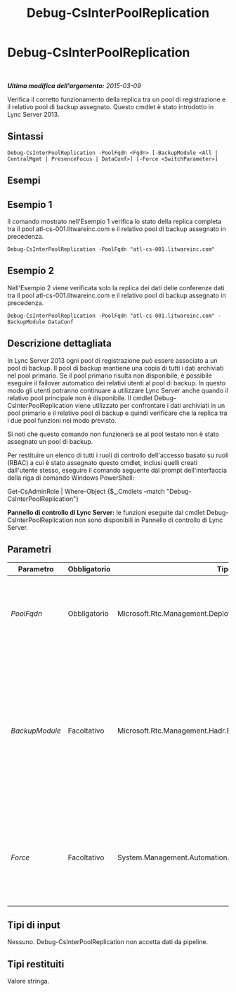 ﻿---
title: Debug-CsInterPoolReplication
TOCTitle: Debug-CsInterPoolReplication
ms:assetid: 945bfd1c-1759-4869-9316-b3260fcc633d
ms:mtpsurl: https://technet.microsoft.com/it-it/library/JJ619185(v=OCS.15)
ms:contentKeyID: 49301359
ms.date: 08/24/2015
mtps_version: v=OCS.15
ms.translationtype: HT
---

# Debug-CsInterPoolReplication

 

_**Ultima modifica dell'argomento:** 2015-03-09_

Verifica il corretto funzionamento della replica tra un pool di registrazione e il relativo pool di backup assegnato. Questo cmdlet è stato introdotto in Lync Server 2013.

## Sintassi

    Debug-CsInterPoolReplication -PoolFqdn <Fqdn> [-BackupModule <All | CentralMgmt | PresenceFocus | DataConf>] [-Force <SwitchParameter>]

## Esempi

## Esempio 1

Il comando mostrato nell'Esempio 1 verifica lo stato della replica completa tra il pool atl-cs-001.litwareinc.com e il relativo pool di backup assegnato in precedenza.

    Debug-CsInterPoolReplication -PoolFqdn "atl-cs-001.litwareinc.com"

## Esempio 2

Nell'Esempio 2 viene verificata solo la replica dei dati delle conferenze dati tra il pool atl-cs-001.litwareinc.com e il relativo pool di backup assegnato in precedenza.

    Debug-CsInterPoolReplication -PoolFqdn "atl-cs-001.litwareinc.com" -BackupModule DataConf

## Descrizione dettagliata

In Lync Server 2013 ogni pool di registrazione può essere associato a un pool di backup. Il pool di backup mantiene una copia di tutti i dati archiviati nel pool primario. Se il pool primario risulta non disponibile, è possibile eseguire il failover automatico dei relativi utenti al pool di backup. In questo modo gli utenti potranno continuare a utilizzare Lync Server anche quando il relativo pool principale non è disponibile. Il cmdlet Debug-CsInterPoolReplication viene utilizzato per confrontare i dati archiviati in un pool primario e il relativo pool di backup e quindi verificare che la replica tra i due pool funzioni nel modo previsto.

Si noti che questo comando non funzionerà se al pool testato non è stato assegnato un pool di backup.

Per restituire un elenco di tutti i ruoli di controllo dell'accesso basato su ruoli (RBAC) a cui è stato assegnato questo cmdlet, inclusi quelli creati dall'utente stesso, eseguire il comando seguente dal prompt dell'interfaccia della riga di comando Windows PowerShell:

Get-CsAdminRole | Where-Object {$\_.Cmdlets –match "Debug-CsInterPoolReplication"}

**Pannello di controllo di Lync Server:** le funzioni eseguite dal cmdlet Debug-CsInterPoolReplication non sono disponibili in Pannello di controllo di Lync Server.

## Parametri


<table>
<colgroup>
<col style="width: 25%" />
<col style="width: 25%" />
<col style="width: 25%" />
<col style="width: 25%" />
</colgroup>
<thead>
<tr class="header">
<th>Parametro</th>
<th>Obbligatorio</th>
<th>Tipo</th>
<th>Descrizione</th>
</tr>
</thead>
<tbody>
<tr class="odd">
<td><p><em>PoolFqdn</em></p></td>
<td><p>Obbligatorio</p></td>
<td><p>Microsoft.Rtc.Management.Deploy.Fqdn</p></td>
<td><p>Nome di dominio completo del pool primario testato. Ad esempio:</p>
<p>-PoolFqdn &quot;atl-cs-001.litwareinc.com&quot;</p></td>
</tr>
<tr class="even">
<td><p><em>BackupModule</em></p></td>
<td><p>Facoltativo</p></td>
<td><p>Microsoft.Rtc.Management.Hadr.BackupService.BackupModules</p></td>
<td><p>Consente agli amministratori di specificare l'archivio dati da verificare. I valori consentiti sono:</p>
<p>* All</p>
<p>* CentralMgmt</p>
<p>* PresenceFocus</p>
<p>* DataConf</p>
<p>Il valore predefinito è All.</p></td>
</tr>
<tr class="odd">
<td><p><em>Force</em></p></td>
<td><p>Facoltativo</p></td>
<td><p>System.Management.Automation.SwitchParameter</p></td>
<td><p>Consente di non visualizzare i messaggi relativi agli errori non irreversibili che possono verificarsi durante l'esecuzione del comando.</p></td>
</tr>
</tbody>
</table>


## Tipi di input

Nessuno. Debug-CsInterPoolReplication non accetta dati da pipeline.

## Tipi restituiti

Valore stringa.

